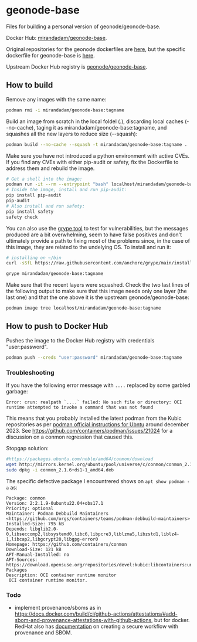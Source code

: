 # geonode-base

Files for building a personal version of geonode/geonode-base.

Docker Hub: [mirandadam/geonode-base](https://hub.docker.com/r/mirandadam/geonode-base).

Original repositories for the geonode dockerfiles are [here](https://github.com/GeoNode/geonode-docker), but the specific dockerfile for geonode-base is [here](https://github.com/GeoNode/geonode/tree/master/scripts/docker/base/ubuntu).

Upstream Docker Hub registry is [geonode/geonode-base](https://hub.docker.com/r/geonode/geonode-base).

## How to build

Remove any images with the same name:

```bash
podman rmi -i mirandadam/geonode-base:tagname
```

Build an image from scratch in the local foldel (.), discarding local caches (--no-cache), taging it as mirandadam/geonode-base:tagname, and squashes all the new layers to reduce size (--squash):

```bash
podman build --no-cache --squash -t mirandadam/geonode-base:tagname .
```

Make sure you have not introduced a python environment with active CVEs. If you find any CVEs with either pip-audit or safety, fix the Dockerfile to address them and rebuild the image.

```bash
# Get a shell into the image:
podman run -it --rm --entrypoint "bash" localhost/mirandadam/geonode-base:tagname
# Inside the image, install and run pip-audit:
pip install pip-audit
pip-audit
# Also install and run safety:
pip install safety
safety check
```

You can also use the [grype tool](https://github.com/anchore/grype) to test for vulnerabilities, but the messages produced are a bit overwhelming, seem to have false positives and don't ultimately provide a path to fixing most of the problems since, in the case of this image, they are related to the undelying OS. To install and run it:

```bash
# installing on ~/bin
curl -sSfL https://raw.githubusercontent.com/anchore/grype/main/install.sh | sh -s -- -b ~/bin

grype mirandadam/geonode-base:tagname
```

Make sure that the recent layers were squashed. Check the two last lines of the following output to make sure that this image needs only one layer (the last one) and that the one above it is the upstream geonode/geonode-base:

```bash
podman image tree localhost/mirandadam/geonode-base:tagname
```

## How to push to Docker Hub

Pushes the image to the Docker Hub registry with credentials "user:password".

```bash
podman push --creds "user:password" mirandadam/geonode-base:tagname
```

### Troubleshooting

If you have the following error message with `....` replaced by some garbled garbage:

```text
Error: crun: realpath `....` failed: No such file or directory: OCI runtime attempted to invoke a command that was not found
```

This means that you probably installed the latest podman from the Kubic repositories as per [podman official instructions for Ubntu](https://podman.io/docs/installation#ubuntu) around december 2023. See <https://github.com/containers/podman/issues/21024> for a discussion on a conmon regression that caused this.

Stopgap solution:

```bash
#https://packages.ubuntu.com/noble/amd64/conmon/download
wget http://mirrors.kernel.org/ubuntu/pool/universe/c/conmon/conmon_2.1.6+ds1-1_amd64.deb
sudo dpkg -i conmon_2.1.6+ds1-1_amd64.deb
```

The specific defective package I encountrered shows on `apt show podman -a` as:

```text
Package: conmon
Version: 2:2.1.9-0ubuntu22.04+obs17.1
Priority: optional
Maintainer: Podman Debbuild Maintainers <https://github.com/orgs/containers/teams/podman-debbuild-maintainers>
Installed-Size: 795 kB
Depends: libglib2.0-0,libseccomp2,libsystemd0,libc6,libpcre3,liblzma5,libzstd1,liblz4-1,libcap2,libgcrypt20,libgpg-error0
Homepage: https://github.com/containers/conmon
Download-Size: 121 kB
APT-Manual-Installed: no
APT-Sources: https://download.opensuse.org/repositories/devel:kubic:libcontainers:unstable/xUbuntu_22.04  Packages
Description: OCI container runtime monitor
 OCI container runtime monitor.
```

### Todo

- implement provenance/sboms as in <https://docs.docker.com/build/ci/github-actions/attestations/#add-sbom-and-provenance-attestations-with-github-actions>, but for docker. RedHat also has [documentation](https://next.redhat.com/2022/10/27/establishing-a-secure-pipeline/) on creating a secure workflow with provenance and SBOM.
